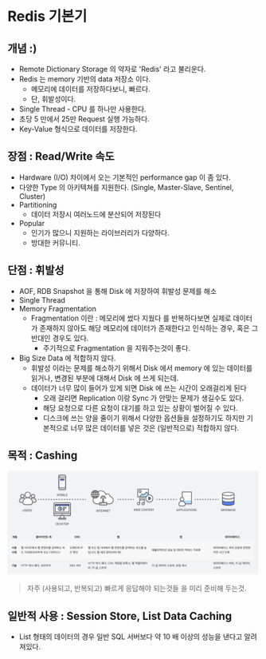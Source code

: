 # Redis 기본기

## 개념 :)
- Remote Dictionary Storage 의 약자로 'Redis' 라고 불리운다. 
- Redis 는 memory 기반의 data 저장소 이다.
  - 메모리에 데이터를 저장하다보니, 빠르다.
  - 단, 휘발성이다.
- Single Thread - CPU 를 하나만 사용한다.
- 초당 5 만에서 25만 Request 실행 가능하다.
- Key-Value 형식으로 데이터를 저장한다.

## 장점 : Read/Write 속도
- Hardware (I/O) 차이에서 오는 기본적인 performance gap 이 좀 있다.
- 다양한 Type 의 아키텍쳐를 지원한다. (Single, Master-Slave, Sentinel, Cluster)
- Partitioning
  - 데이터 저장시 여러노드에 분산되어 저장된다
- Popular
  - 인기가 많으니 지원하는 라이브러리가 다양하다.
  - 방대한 커뮤니티.

## 단점 : 휘발성
- AOF, RDB Snapshot 을 통해 Disk 에 저장하여 휘발성 문제를 해소
- Single Thread
- Memory Fragmentation
  - Fragmentation 이란 : 메모리에 썼다 지웠다 를 반복하다보면 실제로 데이터가 존재하지 않아도 해당 메모리에 데이터가 존재한다고 인식하는 경우, 혹은 그 반대인 경우도 있다.
    - 주기적으로 Fragmentation 을 지워주는것이 좋다.
- Big Size Data 에 적합하지 않다.
  - 휘발성 이라는 문제를 해소하기 위해서 Disk 에서 memory 에 있는 데이터를 읽거나, 변경된 부분에 대해서 Disk 에 쓰게 되는데.
  - 데이터가 너무 많이 들어가 있게 되면 Disk 에 쓰는 시간이 오래걸리게 된다
    - 오래 걸리면 Replication 이랑 Sync 가 안맞는 문제가 생길수도 있다.
    - 해당 요청으로 다른 요청이 대기를 하고 있는 상황이 벌어질 수 있다.
    - 디스크에 쓰는 양을 줄이기 위해서 다양한 옵션들을 설정하기도 하지만 기본적으로 너무 많은 데이터를 넣은 것은 (일반적으로) 적합하지 않다.

## 목적 : Cashing
![img.png](img.png)
> 자주 (사용되고, 반복되고) 빠르게 응답해야 되는것들 을 미리 준비해 두는것.

## 일반적 사용 : Session Store, List Data Caching
- List 형태의 데이터의 경우 일반 SQL 서버보다 약 10 배 이상의 성능을 낸다고 알려져있다.

